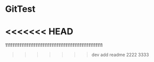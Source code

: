 # GitTest
<<<<<<< HEAD
=======
1111111111111111111111111111111111111111111111111111111
>>>>>>> dev
add readme
2222
3333
